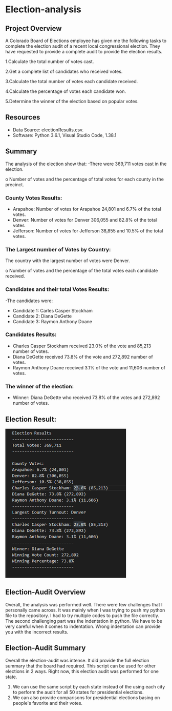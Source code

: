 # Election-analysis

## Project Overview 
A Colorado Board of Elections employee has given me the following tasks to complete the election audit of a recent local congressional election. They have requested to provide a complete audit to provide the election results.  

1.Calculate the total number of votes cast. 

2.Get a complete list of candidates who received votes. 

3.Calculate the total number of votes each candidate received. 

4.Calculate the percentage of votes each candidate won. 

5.Determine the winner of the election based on popular votes. 

## Resources
- Data Source: electionResults.csv.
- Software: Python 3.6.1, Visual Studio Code, 1.38.1

## Summary
The analysis of the election show that: 
-There were 369,711 votes cast in the election. 

o Number of votes and the percentage of total votes for each county in the precinct.
### County Votes Results:
- Arapahoe: Number of votes for Arapahoe 24,801 and 6.7% of the total votes. 
- Denver: Number of votes for Denver 306,055 and 82.8% of the total votes
- Jefferson: Number of votes for Jefferson 38,855 and 10.5% of the total votes. 

### The Largest number of Votes by Country: 
The country with the largest number of votes were Denver. 

o	Number of votes and the percentage of the total votes each candidate received.
### Candidates and their total Votes Results: 
-The candidates were: 
  - Candidate 1: Carles Casper Stockham
  - Candidate 2: Diana DeGette
  - Candidate 3: Raymon Anthony Doane
### Candidates Results:  
  - Charles Casper Stockham received 23.0% of the vote and 85,213 number of votes.
  - Diana DeGette received 73.8% of the vote and 272,892 number of votes.
  - Raymon Anthony Doane received 3.1% of the vote and 11,606 number of votes.
### The winner of the election: 
  - Winner: Diana DeGette who received 73.8% of the votes and 272,892 number of votes. 
  
## Election Result: 
![Election_Result](https://github.com/Zainak94/Election-analysis/blob/master/Election_Results.PNG)


## Election-Audit Overview
Overall, the analysis was performed well. There were few challenges that I personally came across. It was mainly when I was trying to push my python file to the repository. I had to try multiple codes to push the file correctly. The second challenging part was the indentation in python. We have to be very careful when it comes to indentation. Wrong indentation can provide you with the incorrect results. 

## Election-Audit Summary
Overall the election-audit was intense. It did provide the full election summary that the board had required. This script can be used for other elections in 2 ways. Right now, this election audit was performed for one state. 
1. We can use the same script by each state instead of the using each city to perform the audit for all 50 states for presidential elections. 
2. We can also provide comparisons for presidential elections basing on people's favorite and their votes. 
